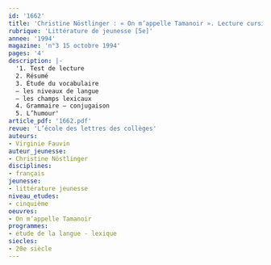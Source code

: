 ```yaml
---
id: '1662'
title: 'Christine Nöstlinger : « On m’appelle Tamanoir ». Lecture cursive '
rubrique: 'Littérature de jeunesse [5e]'
annee: '1994'
magazine: 'n°3 15 octobre 1994'
pages: '4'
description: |-
  '1. Test de lecture
  2. Résumé
  3. Étude du vocabulaire
  – les niveaux de langue
  – les champs lexicaux
  4. Grammaire – conjugaison
  5. L’humour'
article_pdf: '1662.pdf'
revue: 'L’école des lettres des collèges'
auteurs:
- Virginie Fauvin
auteur_jeunesse:
- Christine Nöstlinger
disciplines:
- français
jeunesse:
- littérature jeunesse
niveau_etudes:
- cinquième
oeuvres:
- On m’appelle Tamanoir
programmes:
- étude de la langue - lexique
siecles:
- 20e siècle
---
```

